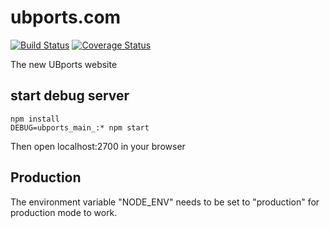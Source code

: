 # ubports.com
[![Build Status](https://travis-ci.org/ubports/ubports.com.svg?branch=master)](https://travis-ci.org/ubports/ubports.com)
[![Coverage Status](https://coveralls.io/repos/github/ubports/ubports.com/badge.svg?branch=mariogrip%2Fnew-design)](https://coveralls.io/github/ubports/ubports.com?branch=mariogrip%2Fnew-design)

The new UBports website


## start debug server

```
npm install
DEBUG=ubports_main_:* npm start
```

Then open localhost:2700 in your browser

## Production

The environment variable "NODE_ENV" needs to be set to "production" for production mode to work.
